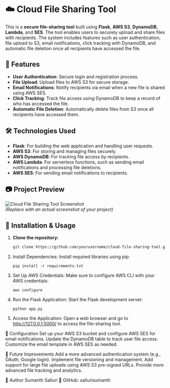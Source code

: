 # ☁️ Cloud File Sharing Tool

This is a **secure file-sharing tool** built using **Flask**, **AWS S3**, **DynamoDB**, **Lambda**, and **SES**. The tool enables users to securely upload and share files with recipients. The system includes features such as user authentication, file upload to S3, email notifications, click tracking with DynamoDB, and automatic file deletion once all recipients have accessed the file.

## 🚀 Features
- **User Authentication**: Secure login and registration process.
- **File Upload**: Upload files to AWS S3 for secure storage.
- **Email Notifications**: Notify recipients via email when a new file is shared using AWS SES.
- **Click Tracking**: Track file access using DynamoDB to keep a record of who has accessed the file.
- **Automatic File Deletion**: Automatically delete files from S3 once all recipients have accessed them.

## 🛠️ Technologies Used
- **Flask**: For building the web application and handling user requests.
- **AWS S3**: For storing and managing files securely.
- **AWS DynamoDB**: For tracking file access by recipients.
- **AWS Lambda**: For serverless functions, such as sending email notifications and processing file deletions.
- **AWS SES**: For sending email notifications to recipients.

## 📷 Project Preview
![Cloud File Sharing Tool Screenshot](https://via.placeholder.com/800x400)  
*(Replace with an actual screenshot of your project)*

## 📂 Installation & Usage
1. **Clone the repository:**
   ```sh
   git clone https://github.com/yourusername/cloud-file-sharing-tool.git
2. Install Dependencies: Install required libraries using pip:
   ```
   pip install -r requirements.txt
3. Set Up AWS Credentials: Make sure to configure AWS CLI with your AWS credentials:
   ```
   aws configure
4. Run the Flask Application: Start the Flask development server:
   ```
   python app.py
5. Access the Application: Open a web browser and go to http://127.0.0.1:5000/ to access the file-sharing tool.

🔧 Configuration
Set up your AWS S3 bucket and configure AWS SES for email notifications.
Update the DynamoDB table to track user file access.
Customize the email template in AWS SES as needed.

🎯 Future Improvements
Add a more advanced authentication system (e.g., OAuth, Google login).
Implement file versioning and management.
Add support for large file uploads using AWS S3 pre-signed URLs.
Provide more advanced file tracking and analytics.

📌 Author
Sumanth Salluri
🔗 GitHub: sallurisumanth


